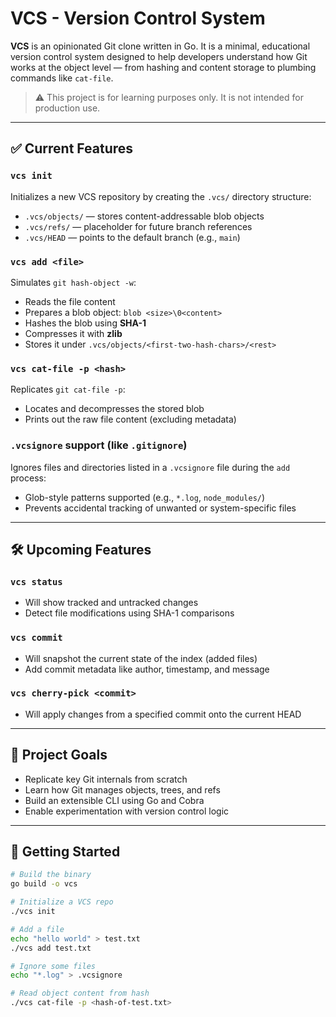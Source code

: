# VCS - Version Control System

**VCS** is an opinionated Git clone written in Go. It is a minimal, educational version control system designed to help developers understand how Git works at the object level — from hashing and content storage to plumbing commands like `cat-file`.

> ⚠️ This project is for learning purposes only. It is not intended for production use.

---

## ✅ Current Features

### `vcs init`
Initializes a new VCS repository by creating the `.vcs/` directory structure:
- `.vcs/objects/` — stores content-addressable blob objects
- `.vcs/refs/` — placeholder for future branch references
- `.vcs/HEAD` — points to the default branch (e.g., `main`)

### `vcs add <file>`
Simulates `git hash-object -w`:
- Reads the file content
- Prepares a blob object: `blob <size>\0<content>`
- Hashes the blob using **SHA-1**
- Compresses it with **zlib**
- Stores it under `.vcs/objects/<first-two-hash-chars>/<rest>`

### `vcs cat-file -p <hash>`
Replicates `git cat-file -p`:
- Locates and decompresses the stored blob
- Prints out the raw file content (excluding metadata)

### `.vcsignore` support (like `.gitignore`)
Ignores files and directories listed in a `.vcsignore` file during the `add` process:
- Glob-style patterns supported (e.g., `*.log`, `node_modules/`)
- Prevents accidental tracking of unwanted or system-specific files

---

## 🛠️ Upcoming Features

### `vcs status`
- Will show tracked and untracked changes
- Detect file modifications using SHA-1 comparisons

### `vcs commit`
- Will snapshot the current state of the index (added files)
- Add commit metadata like author, timestamp, and message

### `vcs cherry-pick <commit>`
- Will apply changes from a specified commit onto the current HEAD

---

## 🧱 Project Goals

- Replicate key Git internals from scratch
- Learn how Git manages objects, trees, and refs
- Build an extensible CLI using Go and Cobra
- Enable experimentation with version control logic

---

## 🧪 Getting Started

```bash
# Build the binary
go build -o vcs

# Initialize a VCS repo
./vcs init

# Add a file
echo "hello world" > test.txt
./vcs add test.txt

# Ignore some files
echo "*.log" > .vcsignore

# Read object content from hash
./vcs cat-file -p <hash-of-test.txt>
